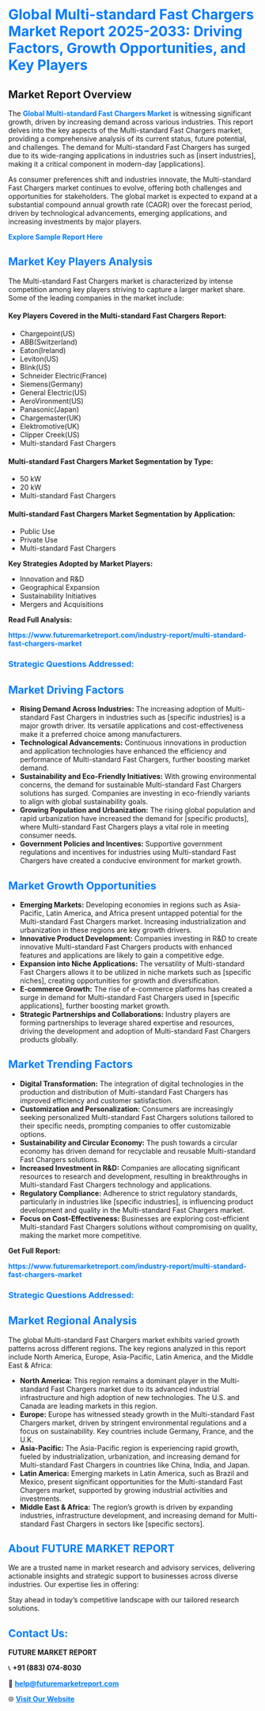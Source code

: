 <h1 style="color: #007BFF;">Global Multi-standard Fast Chargers Market Report 2025-2033: Driving Factors, Growth Opportunities, and Key Players</h1>

<section id="overview">
<h2>Market Report Overview</h2>
<p>The <a href="https://www.futuremarketreport.com/industry-report/multi-standard-fast-chargers-market" style="color: #007BFF; text-decoration: none;"><strong>Global Multi-standard Fast Chargers Market</strong></a> is witnessing significant growth, driven by increasing demand across various industries. This report delves into the key aspects of the Multi-standard Fast Chargers market, providing a comprehensive analysis of its current status, future potential, and challenges. The demand for Multi-standard Fast Chargers has surged due to its wide-ranging applications in industries such as [insert industries], making it a critical component in modern-day [applications].</p>
<p>As consumer preferences shift and industries innovate, the Multi-standard Fast Chargers market continues to evolve, offering both challenges and opportunities for stakeholders. The global market is expected to expand at a substantial compound annual growth rate (CAGR) over the forecast period, driven by technological advancements, emerging applications, and increasing investments by major players.</p>
</section>

<section id="overview">
<p><a href="https://www.futuremarketreport.com/request-sample/reportId=101237" style="color: #007BFF; text-decoration: none;"><strong>Explore Sample Report Here</strong></a></p>
</section>

<section id="key-players">
<h2 style="color: #007BFF;">Market Key Players Analysis</h2>
<p>The Multi-standard Fast Chargers market is characterized by intense competition among key players striving to capture a larger market share. Some of the leading companies in the market include:</p>
<h4>Key Players Covered in the Multi-standard Fast Chargers Report:</h4>
<ul><li>Chargepoint(US)</li><li>ABB(Switzerland)</li><li>Eaton(Ireland)</li><li>Leviton(US)</li><li>Blink(US)</li><li>Schneider Electric(France)</li><li>Siemens(Germany)</li><li>General Electric(US)</li><li>AeroVironment(US)</li><li>Panasonic(Japan)</li><li>Chargemaster(UK)</li><li>Elektromotive(UK)</li><li>Clipper Creek(US)</li><li>Multi-standard Fast Chargers</li></ul>
<h4>Multi-standard Fast Chargers Market Segmentation by Type:</h4>
<ul><li>50 kW</li><li>20 kW</li><li>Multi-standard Fast Chargers</li></ul>

<h4>Multi-standard Fast Chargers Market Segmentation by Application:</h4>
<ul><li>Public Use</li><li>Private Use</li><li>Multi-standard Fast Chargers</li></ul>
<p><strong>Key Strategies Adopted by Market Players:</strong></p>
<ul>
<li>Innovation and R&D</li>
<li>Geographical Expansion</li>
<li>Sustainability Initiatives</li>
<li>Mergers and Acquisitions</li>
</ul>
</section>

<section>
<p><strong>Read Full Analysis: </strong></p><a href="https://www.futuremarketreport.com/industry-report/multi-standard-fast-chargers-market" style="color: #007BFF; text-decoration: none;"><strong>https://www.futuremarketreport.com/industry-report/multi-standard-fast-chargers-market</strong></a>
<h3 style="color: #007BFF;">Strategic Questions Addressed:</h3>
</section>

<section id="driving-factors">
<h2 style="color: #007BFF;">Market Driving Factors</h2>
<ul>
<li><strong>Rising Demand Across Industries:</strong> The increasing adoption of Multi-standard Fast Chargers in industries such as [specific industries] is a major growth driver. Its versatile applications and cost-effectiveness make it a preferred choice among manufacturers.</li>
<li><strong>Technological Advancements:</strong> Continuous innovations in production and application technologies have enhanced the efficiency and performance of Multi-standard Fast Chargers, further boosting market demand.</li>
<li><strong>Sustainability and Eco-Friendly Initiatives:</strong> With growing environmental concerns, the demand for sustainable Multi-standard Fast Chargers solutions has surged. Companies are investing in eco-friendly variants to align with global sustainability goals.</li>
<li><strong>Growing Population and Urbanization:</strong> The rising global population and rapid urbanization have increased the demand for [specific products], where Multi-standard Fast Chargers plays a vital role in meeting consumer needs.</li>
<li><strong>Government Policies and Incentives:</strong> Supportive government regulations and incentives for industries using Multi-standard Fast Chargers have created a conducive environment for market growth.</li>
</ul>
</section>

<section id="growth-opportunities">
<h2 style="color: #007BFF;">Market Growth Opportunities</h2>
<ul>
<li><strong>Emerging Markets:</strong> Developing economies in regions such as Asia-Pacific, Latin America, and Africa present untapped potential for the Multi-standard Fast Chargers market. Increasing industrialization and urbanization in these regions are key growth drivers.</li>
<li><strong>Innovative Product Development:</strong> Companies investing in R&D to create innovative Multi-standard Fast Chargers products with enhanced features and applications are likely to gain a competitive edge.</li>
<li><strong>Expansion into Niche Applications:</strong> The versatility of Multi-standard Fast Chargers allows it to be utilized in niche markets such as [specific niches], creating opportunities for growth and diversification.</li>
<li><strong>E-commerce Growth:</strong> The rise of e-commerce platforms has created a surge in demand for Multi-standard Fast Chargers used in [specific applications], further boosting market growth.</li>
<li><strong>Strategic Partnerships and Collaborations:</strong> Industry players are forming partnerships to leverage shared expertise and resources, driving the development and adoption of Multi-standard Fast Chargers products globally.</li>
</ul>
</section>

<section id="trending-factors">
<h2 style="color: #007BFF;">Market Trending Factors</h2>
<ul>
<li><strong>Digital Transformation:</strong> The integration of digital technologies in the production and distribution of Multi-standard Fast Chargers has improved efficiency and customer satisfaction.</li>
<li><strong>Customization and Personalization:</strong> Consumers are increasingly seeking personalized Multi-standard Fast Chargers solutions tailored to their specific needs, prompting companies to offer customizable options.</li>
<li><strong>Sustainability and Circular Economy:</strong> The push towards a circular economy has driven demand for recyclable and reusable Multi-standard Fast Chargers solutions.</li>
<li><strong>Increased Investment in R&D:</strong> Companies are allocating significant resources to research and development, resulting in breakthroughs in Multi-standard Fast Chargers technology and applications.</li>
<li><strong>Regulatory Compliance:</strong> Adherence to strict regulatory standards, particularly in industries like [specific industries], is influencing product development and quality in the Multi-standard Fast Chargers market.</li>
<li><strong>Focus on Cost-Effectiveness:</strong> Businesses are exploring cost-efficient Multi-standard Fast Chargers solutions without compromising on quality, making the market more competitive.</li>
</ul>
</section>

<section>
<p><strong>Get Full Report: </strong></p><a href="https://www.futuremarketreport.com/industry-report/multi-standard-fast-chargers-market" style="color: #007BFF; text-decoration: none;"><strong>https://www.futuremarketreport.com/industry-report/multi-standard-fast-chargers-market</strong></a>
<h3 style="color: #007BFF;">Strategic Questions Addressed:</h3>
</section>


<section id="regional-analysis">
<h2 style="color: #007BFF;">Market Regional Analysis</h2>
<p>The global Multi-standard Fast Chargers market exhibits varied growth patterns across different regions. The key regions analyzed in this report include North America, Europe, Asia-Pacific, Latin America, and the Middle East & Africa:</p>
<ul>
<li><strong>North America:</strong> This region remains a dominant player in the Multi-standard Fast Chargers market due to its advanced industrial infrastructure and high adoption of new technologies. The U.S. and Canada are leading markets in this region.</li>
<li><strong>Europe:</strong> Europe has witnessed steady growth in the Multi-standard Fast Chargers market, driven by stringent environmental regulations and a focus on sustainability. Key countries include Germany, France, and the U.K.</li>
<li><strong>Asia-Pacific:</strong> The Asia-Pacific region is experiencing rapid growth, fueled by industrialization, urbanization, and increasing demand for Multi-standard Fast Chargers in countries like China, India, and Japan.</li>
<li><strong>Latin America:</strong> Emerging markets in Latin America, such as Brazil and Mexico, present significant opportunities for the Multi-standard Fast Chargers market, supported by growing industrial activities and investments.</li>
<li><strong>Middle East & Africa:</strong> The region’s growth is driven by expanding industries, infrastructure development, and increasing demand for Multi-standard Fast Chargers in sectors like [specific sectors].</li>
</ul>
</section>

<footer>
<h2 style="color: #007BFF;">About FUTURE MARKET REPORT</h2>
<p>We are a trusted name in market research and advisory services, delivering actionable insights and strategic support to businesses across diverse industries. Our expertise lies in offering:</p>

<p>Stay ahead in today’s competitive landscape with our tailored research solutions.</p>

<h2 style="color: #007BFF;">Contact Us:</h2>
<p><strong>FUTURE MARKET REPORT</strong></p>
<p>📞 <strong>+91 (883) 074-8030</strong></p>
<p>📧 <strong><a href="mailto:help@futuremarketreport.com" style="color: #007BFF;">help@futuremarketreport.com</a></strong></p>
<p>🌐 <strong><a href="https://www.futuremarketreport.com/" style="color: #007BFF;">Visit Our Website</a></strong></p>
</footer>